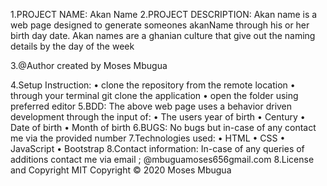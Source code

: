 1.PROJECT NAME:
    Akan Name
2.PROJECT DESCRIPTION:
Akan name is a web page designed to generate someones akanName through his or her birth day date.
Akan names are a ghanian culture that give out the naming details by the day of the week

3.@Author
created by Moses Mbugua

4.Setup Instruction:
    • clone the repository from the remote location 
    • through your terminal git clone the application
    • open the folder using preferred editor
5.BDD:
The above web page uses a behavior  driven development through the input of:
    • The users year of birth
    • Century
    • Date of birth
    • Month of birth 
6.BUGS:
No bugs but in-case of any contact me via the provided number
7.Technologies used:
    • HTML
    • CSS
    • JavaScript
    • Bootstrap
8.Contact information:
In-case of any queries of additions contact me via email ; @mbuguamoses656gmail.com
8.License and Copyright
MIT Copyright © 2020 Moses Mbugua

